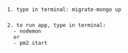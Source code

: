 ###
```
1. type in terminal: migrate-mongo up
```
###
```
2. to run app, type in terminal:
  - nodemon
  or
  - pm2 start
  ```
